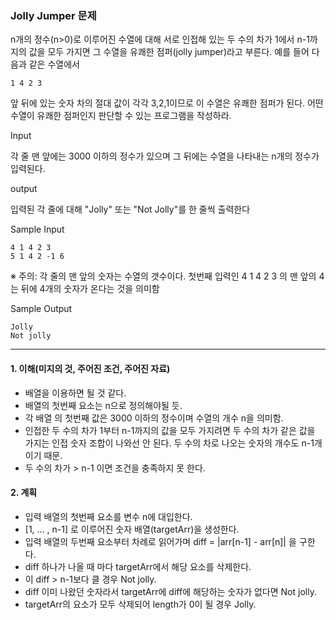 ### Jolly Jumper 문제

n개의 정수(n>0)로 이루어진 수열에 대해 서로 인접해 있는 두 수의 차가 1에서 n-1까지의 값을 모두 가지면 그 수열을 유쾌한 점퍼(jolly jumper)라고 부른다. 예를 들어 다음과 같은 수열에서
```
1 4 2 3
```
앞 뒤에 있는 숫자 차의 절대 값이 각각 3,2,1이므로 이 수열은 유쾌한 점퍼가 된다. 어떤 수열이 유쾌한 점퍼인지 판단할 수 있는 프로그램을 작성하라.

Input

각 줄 맨 앞에는 3000 이하의 정수가 있으며 그 뒤에는 수열을 나타내는 n개의 정수가 입력된다.

output

입력된 각 줄에 대해 "Jolly" 또는 "Not Jolly"를 한 줄씩 출력한다

Sample Input
```
4 1 4 2 3
5 1 4 2 -1 6
```
※ 주의: 각 줄의 맨 앞의 숫자는 수열의 갯수이다. 첫번째 입력인 4 1 4 2 3 의 맨 앞의 4는 뒤에 4개의 숫자가 온다는 것을 의미함

Sample Output
```
Jolly
Not jolly
```

---

#### 1. 이해(미지의 것, 주어진 조건, 주어진 자료)
- 배열을 이용하면 될 것 같다.
- 배열의 첫번째 요소는 n으로 정의해야될 듯.
- 각 배열 의 첫번째 값은 3000 이하의 정수이며 수열의 개수 n을 의미함.
- 인접한 두 수의 차가 1부터 n-1까지의 값을 모두 가지려면 두 수의 차가 같은 값을 가지는 인접 숫자 조합이 나와선 안 된다. 두 수의 차로 나오는 숫자의 개수도 n-1개 이기 때문.
- 두 수의 차가 > n-1 이면 조건을 충족하지 못 한다.

#### 2. 계획 
- 입력 배열의 첫번째 요소를 변수 n에 대입한다.
- [1, ... , n-1] 로 이루어진 숫자 배열(targetArr)을 생성한다.
- 입력 배열의 두번째 요소부터 차례로 읽어가며 diff = |arr[n-1] - arr[n]| 을 구한다.
- diff 하나가 나올 때 마다 targetArr에서 해당 요소를 삭제한다.
- 이 diff > n-1보다 클 경우 Not jolly.
- diff 이미 나왔던 숫자라서 targetArr에 diff에 해당하는 숫자가 없다면 Not jolly.
- targetArr의 요소가 모두 삭제되어 length가 0이 될 경우 Jolly.